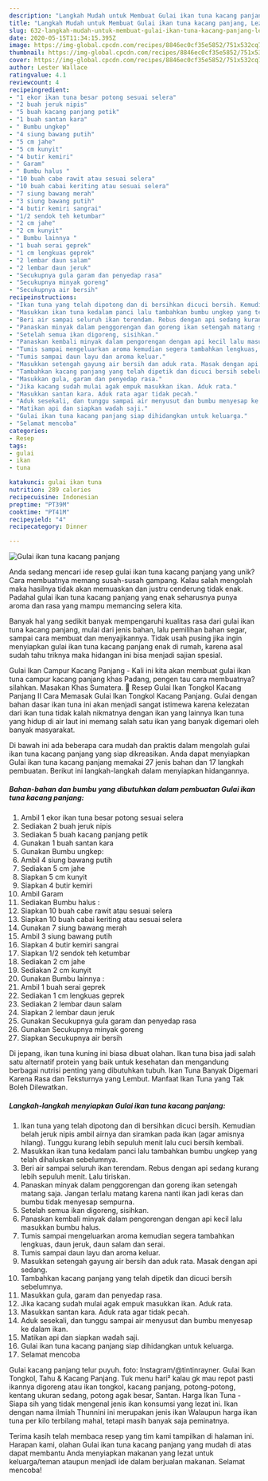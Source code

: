 ```yaml
---
description: "Langkah Mudah untuk Membuat Gulai ikan tuna kacang panjang, Lezat Sekali"
title: "Langkah Mudah untuk Membuat Gulai ikan tuna kacang panjang, Lezat Sekali"
slug: 632-langkah-mudah-untuk-membuat-gulai-ikan-tuna-kacang-panjang-lezat-sekali
date: 2020-05-15T11:34:15.395Z
image: https://img-global.cpcdn.com/recipes/8846ec0cf35e5852/751x532cq70/gulai-ikan-tuna-kacang-panjang-foto-resep-utama.jpg
thumbnail: https://img-global.cpcdn.com/recipes/8846ec0cf35e5852/751x532cq70/gulai-ikan-tuna-kacang-panjang-foto-resep-utama.jpg
cover: https://img-global.cpcdn.com/recipes/8846ec0cf35e5852/751x532cq70/gulai-ikan-tuna-kacang-panjang-foto-resep-utama.jpg
author: Lester Wallace
ratingvalue: 4.1
reviewcount: 4
recipeingredient:
- "1 ekor ikan tuna besar potong sesuai selera"
- "2 buah jeruk nipis"
- "5 buah kacang panjang petik"
- "1 buah santan kara"
- " Bumbu ungkep"
- "4 siung bawang putih"
- "5 cm jahe"
- "5 cm kunyit"
- "4 butir kemiri"
- " Garam"
- " Bumbu halus "
- "10 buah cabe rawit atau sesuai selera"
- "10 buah cabai keriting atau sesuai selera"
- "7 siung bawang merah"
- "3 siung bawang putih"
- "4 butir kemiri sangrai"
- "1/2 sendok teh ketumbar"
- "2 cm jahe"
- "2 cm kunyit"
- " Bumbu lainnya "
- "1 buah serai geprek"
- "1 cm lengkuas geprek"
- "2 lembar daun salam"
- "2 lembar daun jeruk"
- "Secukupnya gula garam dan penyedap rasa"
- "Secukupnya minyak goreng"
- "Secukupnya air bersih"
recipeinstructions:
- "Ikan tuna yang telah dipotong dan di bersihkan dicuci bersih. Kemudian belah jeruk nipis ambil airnya dan siramkan pada ikan (agar amisnya hilang). Tunggu kurang lebih sepuluh menit lalu cuci bersih kembali."
- "Masukkan ikan tuna kedalam panci lalu tambahkan bumbu ungkep yang telah dihaluskan sebelumnya."
- "Beri air sampai seluruh ikan terendam. Rebus dengan api sedang kurang lebih sepuluh menit. Lalu tiriskan."
- "Panaskan minyak dalam penggorengan dan goreng ikan setengah matang saja. Jangan terlalu matang karena nanti ikan jadi keras dan bumbu tidak menyesap sempurna."
- "Setelah semua ikan digoreng, sisihkan."
- "Panaskan kembali minyak dalam pengorengan dengan api kecil lalu masukkan bumbu halus."
- "Tumis sampai mengeluarkan aroma kemudian segera tambahkan lengkuas, daun jeruk, daun salam dan serai."
- "Tumis sampai daun layu dan aroma keluar."
- "Masukkan setengah gayung air bersih dan aduk rata. Masak dengan api sedang."
- "Tambahkan kacang panjang yang telah dipetik dan dicuci bersih sebelumnya."
- "Masukkan gula, garam dan penyedap rasa."
- "Jika kacang sudah mulai agak empuk masukkan ikan. Aduk rata."
- "Masukkan santan kara. Aduk rata agar tidak pecah."
- "Aduk sesekali, dan tunggu sampai air menyusut dan bumbu menyesap ke dalam ikan."
- "Matikan api dan siapkan wadah saji."
- "Gulai ikan tuna kacang panjang siap dihidangkan untuk keluarga."
- "Selamat mencoba"
categories:
- Resep
tags:
- gulai
- ikan
- tuna

katakunci: gulai ikan tuna 
nutrition: 289 calories
recipecuisine: Indonesian
preptime: "PT39M"
cooktime: "PT41M"
recipeyield: "4"
recipecategory: Dinner

---
```



![Gulai ikan tuna kacang panjang](https://img-global.cpcdn.com/recipes/8846ec0cf35e5852/751x532cq70/gulai-ikan-tuna-kacang-panjang-foto-resep-utama.jpg)

Anda sedang mencari ide resep gulai ikan tuna kacang panjang yang unik? Cara membuatnya memang susah-susah gampang. Kalau salah mengolah maka hasilnya tidak akan memuaskan dan justru cenderung tidak enak. Padahal gulai ikan tuna kacang panjang yang enak seharusnya punya aroma dan rasa yang mampu memancing selera kita.

Banyak hal yang sedikit banyak mempengaruhi kualitas rasa dari gulai ikan tuna kacang panjang, mulai dari jenis bahan, lalu pemilihan bahan segar, sampai cara membuat dan menyajikannya. Tidak usah pusing jika ingin menyiapkan gulai ikan tuna kacang panjang enak di rumah, karena asal sudah tahu triknya maka hidangan ini bisa menjadi sajian spesial.

Gulai Ikan Campur Kacang Panjang - Kali ini kita akan membuat gulai ikan tuna campur kacang panjang khas Padang, pengen tau cara membuatnya? silahkan. Masakan Khas Sumatera. 🌿 Resep Gulai Ikan Tongkol Kacang Panjang II Cara Memasak Gulai Ikan Tongkol Kacang Panjang. Gulai dengan bahan dasar ikan tuna ini akan menjadi sangat istimewa karena kelezatan dari ikan tuna tidak kalah nikmatnya dengan ikan yang lainnya Ikan tuna yang hidup di air laut ini memang salah satu ikan yang banyak digemari oleh banyak masyarakat.


Di bawah ini ada beberapa cara mudah dan praktis dalam mengolah gulai ikan tuna kacang panjang yang siap dikreasikan. Anda dapat menyiapkan Gulai ikan tuna kacang panjang memakai 27 jenis bahan dan 17 langkah pembuatan. Berikut ini langkah-langkah dalam menyiapkan hidangannya.

<!--inarticleads1-->

##### Bahan-bahan dan bumbu yang dibutuhkan dalam pembuatan Gulai ikan tuna kacang panjang:

1. Ambil 1 ekor ikan tuna besar potong sesuai selera
1. Sediakan 2 buah jeruk nipis
1. Sediakan 5 buah kacang panjang petik
1. Gunakan 1 buah santan kara
1. Gunakan  Bumbu ungkep:
1. Ambil 4 siung bawang putih
1. Sediakan 5 cm jahe
1. Siapkan 5 cm kunyit
1. Siapkan 4 butir kemiri
1. Ambil  Garam
1. Sediakan  Bumbu halus :
1. Siapkan 10 buah cabe rawit atau sesuai selera
1. Siapkan 10 buah cabai keriting atau sesuai selera
1. Gunakan 7 siung bawang merah
1. Ambil 3 siung bawang putih
1. Siapkan 4 butir kemiri sangrai
1. Siapkan 1/2 sendok teh ketumbar
1. Sediakan 2 cm jahe
1. Sediakan 2 cm kunyit
1. Gunakan  Bumbu lainnya :
1. Ambil 1 buah serai geprek
1. Sediakan 1 cm lengkuas geprek
1. Sediakan 2 lembar daun salam
1. Siapkan 2 lembar daun jeruk
1. Gunakan Secukupnya gula garam dan penyedap rasa
1. Gunakan Secukupnya minyak goreng
1. Siapkan Secukupnya air bersih


Di jepang, ikan tuna kuning ini biasa dibuat olahan. Ikan tuna bisa jadi salah satu alternatif protein yang baik untuk kesehatan dan mengandung berbagai nutrisi penting yang dibutuhkan tubuh. Ikan Tuna Banyak Digemari Karena Rasa dan Teksturnya yang Lembut. Manfaat Ikan Tuna yang Tak Boleh Dilewatkan. 

<!--inarticleads2-->

##### Langkah-langkah menyiapkan Gulai ikan tuna kacang panjang:

1. Ikan tuna yang telah dipotong dan di bersihkan dicuci bersih. Kemudian belah jeruk nipis ambil airnya dan siramkan pada ikan (agar amisnya hilang). Tunggu kurang lebih sepuluh menit lalu cuci bersih kembali.
1. Masukkan ikan tuna kedalam panci lalu tambahkan bumbu ungkep yang telah dihaluskan sebelumnya.
1. Beri air sampai seluruh ikan terendam. Rebus dengan api sedang kurang lebih sepuluh menit. Lalu tiriskan.
1. Panaskan minyak dalam penggorengan dan goreng ikan setengah matang saja. Jangan terlalu matang karena nanti ikan jadi keras dan bumbu tidak menyesap sempurna.
1. Setelah semua ikan digoreng, sisihkan.
1. Panaskan kembali minyak dalam pengorengan dengan api kecil lalu masukkan bumbu halus.
1. Tumis sampai mengeluarkan aroma kemudian segera tambahkan lengkuas, daun jeruk, daun salam dan serai.
1. Tumis sampai daun layu dan aroma keluar.
1. Masukkan setengah gayung air bersih dan aduk rata. Masak dengan api sedang.
1. Tambahkan kacang panjang yang telah dipetik dan dicuci bersih sebelumnya.
1. Masukkan gula, garam dan penyedap rasa.
1. Jika kacang sudah mulai agak empuk masukkan ikan. Aduk rata.
1. Masukkan santan kara. Aduk rata agar tidak pecah.
1. Aduk sesekali, dan tunggu sampai air menyusut dan bumbu menyesap ke dalam ikan.
1. Matikan api dan siapkan wadah saji.
1. Gulai ikan tuna kacang panjang siap dihidangkan untuk keluarga.
1. Selamat mencoba


Gulai kacang panjang telur puyuh. foto: Instagram/@tintinrayner. Gulai Ikan Tongkol, Tahu &amp; Kacang Panjang. Tuk menu hari² kalau gk mau repot pasti ikannya digoreng atau ikan tongkol, kacang panjang, potong-potong, kentang ukuran sedang, potong agak besar, Santan. Harga Ikan Tuna - Siapa sih yang tidak mengenal jenis ikan konsumsi yang lezat ini. Ikan dengan nama ilmiah Thunnini ini merupakan jenis ikan Walaupun harga ikan tuna per kilo terbilang mahal, tetapi masih banyak saja peminatnya. 

Terima kasih telah membaca resep yang tim kami tampilkan di halaman ini. Harapan kami, olahan Gulai ikan tuna kacang panjang yang mudah di atas dapat membantu Anda menyiapkan makanan yang lezat untuk keluarga/teman ataupun menjadi ide dalam berjualan makanan. Selamat mencoba!
